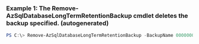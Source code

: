 ### Example 1: The Remove-AzSqlDatabaseLongTermRetentionBackup cmdlet deletes the backup specified. (autogenerated)
```powershell
PS C:\> Remove-AzSqlDatabaseLongTermRetentionBackup -BackupName 00000000-0000-0000-0000-000000000000;131656309980000000 -DatabaseName database01 -Force  -Location northeurope -ServerName server01
```

